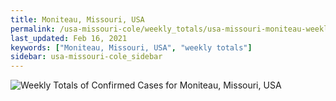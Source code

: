 ```yaml
---
title: Moniteau, Missouri, USA
permalink: /usa-missouri-cole/weekly_totals/usa-missouri-moniteau-weekly_totals.html
last_updated: Feb 16, 2021
keywords: ["Moniteau, Missouri, USA", "weekly totals"]
sidebar: usa-missouri-cole_sidebar
---
```


![Weekly Totals of Confirmed Cases for Moniteau, Missouri, USA](/covid_tracker/images/graphs/usa-missouri-moniteau-weekly_totals_graph.png)
